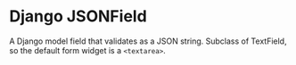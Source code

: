 Django JSONField
================

A Django model field that validates as a JSON string. Subclass of TextField, so the 
default form widget is a `<textarea>`.